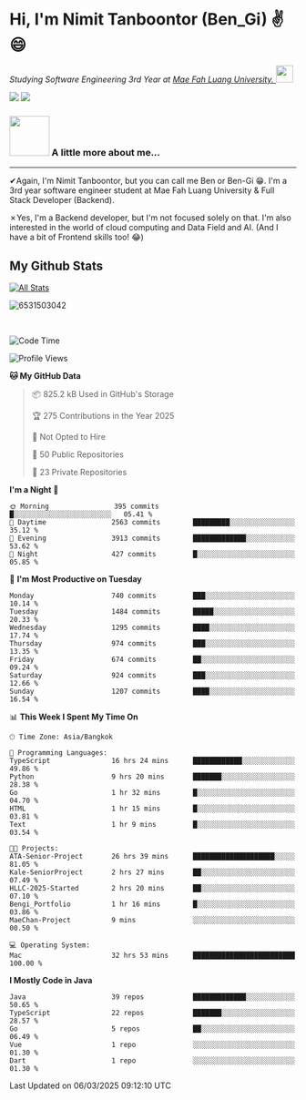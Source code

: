 # Hi, I'm Nimit Tanboontor (Ben_Gi) ✌😄
<p><em>Studying Software Engineering 3rd Year at <a href="https://en.mfu.ac.th/home.html"> Mae Fah Luang University.
</a><img src="https://media.giphy.com/media/WUlplcMpOCEmTGBtBW/giphy.gif" width="30"> </em></p>


[![](https://img.shields.io/badge/linkedin-%230077B5.svg?style=for-the-badge&logo=linkedin)]([https://www.linkedin.com/in/thanaphoom-babparn/](https://www.linkedin.com/in/nimit-tanbooutor-798139246/))
[![](https://img.shields.io/badge/Medium-12100E?style=for-the-badge&logo=medium&logoColor=white)](https://medium.com/@nimittanbooutor)

### <img src="https://media.giphy.com/media/VgCDAzcKvsR6OM0uWg/giphy.gif" width="70"> A little more about me...  

<hr> <!-- Horizontal line -->

&#10004;Again, I'm Nimit Tanboontor, but you can call me Ben or Ben-Gi 😁. I'm a 3rd year software engineer student at Mae Fah Luang University & Full Stack Developer (Backend).

&#10007;Yes, I'm a Backend developer, but I'm not focused solely on that. I'm also interested in the world of cloud computing and Data Field and AI. (And I have a bit of Frontend skills too! 😂)


## My Github Stats

[![All Stats](https://github-readme-stats.vercel.app/api?username=6531503042&show_icons=true&theme=algolia)](https://github.com/6531503042)

<p><img align="center" src="https://github-readme-streak-stats.herokuapp.com/?user=6531503042&" alt="6531503042" /></p>

<br />


<!--START_SECTION:waka-->
![Code Time](http://img.shields.io/badge/Code%20Time-346%20hrs%2047%20mins-blue)

![Profile Views](http://img.shields.io/badge/Profile%20Views-17-blue)

**🐱 My GitHub Data** 

> 📦 825.2 kB Used in GitHub's Storage 
 > 
> 🏆 275 Contributions in the Year 2025
 > 
> 🚫 Not Opted to Hire
 > 
> 📜 50 Public Repositories 
 > 
> 🔑 23 Private Repositories 
 > 
**I'm a Night 🦉** 

```text
🌞 Morning                395 commits         █░░░░░░░░░░░░░░░░░░░░░░░░   05.41 % 
🌆 Daytime                2563 commits        █████████░░░░░░░░░░░░░░░░   35.12 % 
🌃 Evening                3913 commits        █████████████░░░░░░░░░░░░   53.62 % 
🌙 Night                  427 commits         █░░░░░░░░░░░░░░░░░░░░░░░░   05.85 % 
```
📅 **I'm Most Productive on Tuesday** 

```text
Monday                   740 commits         ███░░░░░░░░░░░░░░░░░░░░░░   10.14 % 
Tuesday                  1484 commits        █████░░░░░░░░░░░░░░░░░░░░   20.33 % 
Wednesday                1295 commits        ████░░░░░░░░░░░░░░░░░░░░░   17.74 % 
Thursday                 974 commits         ███░░░░░░░░░░░░░░░░░░░░░░   13.35 % 
Friday                   674 commits         ██░░░░░░░░░░░░░░░░░░░░░░░   09.24 % 
Saturday                 924 commits         ███░░░░░░░░░░░░░░░░░░░░░░   12.66 % 
Sunday                   1207 commits        ████░░░░░░░░░░░░░░░░░░░░░   16.54 % 
```


📊 **This Week I Spent My Time On** 

```text
🕑︎ Time Zone: Asia/Bangkok

💬 Programming Languages: 
TypeScript               16 hrs 24 mins      ████████████░░░░░░░░░░░░░   49.86 % 
Python                   9 hrs 20 mins       ███████░░░░░░░░░░░░░░░░░░   28.38 % 
Go                       1 hr 32 mins        █░░░░░░░░░░░░░░░░░░░░░░░░   04.70 % 
HTML                     1 hr 15 mins        █░░░░░░░░░░░░░░░░░░░░░░░░   03.81 % 
Text                     1 hr 9 mins         █░░░░░░░░░░░░░░░░░░░░░░░░   03.54 % 

🐱‍💻 Projects: 
ATA-Senior-Project       26 hrs 39 mins      ████████████████████░░░░░   81.05 % 
Kale-SeniorProject       2 hrs 27 mins       ██░░░░░░░░░░░░░░░░░░░░░░░   07.49 % 
HLLC-2025-Started        2 hrs 20 mins       ██░░░░░░░░░░░░░░░░░░░░░░░   07.10 % 
Bengi_Portfolio          1 hr 16 mins        █░░░░░░░░░░░░░░░░░░░░░░░░   03.86 % 
MaeChan-Project          9 mins              ░░░░░░░░░░░░░░░░░░░░░░░░░   00.50 % 

💻 Operating System: 
Mac                      32 hrs 53 mins      █████████████████████████   100.00 % 
```

**I Mostly Code in Java** 

```text
Java                     39 repos            █████████████░░░░░░░░░░░░   50.65 % 
TypeScript               22 repos            ███████░░░░░░░░░░░░░░░░░░   28.57 % 
Go                       5 repos             ██░░░░░░░░░░░░░░░░░░░░░░░   06.49 % 
Vue                      1 repo              ░░░░░░░░░░░░░░░░░░░░░░░░░   01.30 % 
Dart                     1 repo              ░░░░░░░░░░░░░░░░░░░░░░░░░   01.30 % 
```




 Last Updated on 06/03/2025 09:12:10 UTC
<!--END_SECTION:waka-->
